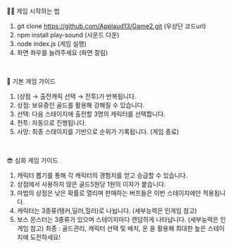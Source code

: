👨‍🏫  게임 시작하는 법
1. git clone https://github.com/Applaud13/Game2.git (우상단 코드url)
2. npm install play-sound (사운드 다운)
3. node index.js (게임 실행)
4. 화면 좌우를 늘려주세요 (화면 잘림)

<br>

📌 기본 게임 가이드
1. (상점 → 출전캐릭 선택 → 전투)가 반복됩니다. 
2. 상점: 보유중인 골드를 활용해 강해질 수 있습니다.
3. 선택: 다음 스태이지에 출전할 3명의 캐릭터를 선택합니다.
4. 전투: 자동으로 진행됩니다.
5. 사망: 최종 스태이지를 기반으로 순위가 기록됩니다. (게임 종료)

<br>

😎 심화 게임 가이드
1. 캐릭터 뽑기를 통해 각 캐릭터의 경험치를 얻고 승급할 수 있습니다.
2. 상점에서 사용하지 않은 골드5원당 1원의 이자가 붙습니다.
3. 마법의 상점은 낮은 확률로 열리며 판매하는 버프들은 이번 스테이지에만 적용됩니다.
4. 캐릭터는 3종류(탱커,딜러,힐러)로 나뉩니다. (세부능력은 인게임 참고)
5. 보스 몬스터는 3종류가 있으며 스테이지마다 랜덤하게 나타납니다. (세부능력은 인게임 참고)
최종 : 골드관리, 캐릭터 선택 및 배치, 운 을 활용해 최대한 높은 스테이지에 도전하세요!
